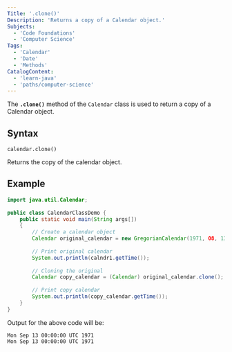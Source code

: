 ```yaml
---
Title: '.clone()'
Description: 'Returns a copy of a Calendar object.'
Subjects:
  - 'Code Foundations'
  - 'Computer Science'
Tags:
  - 'Calendar'
  - 'Date'
  - 'Methods'
CatalogContent:
  - 'learn-java'
  - 'paths/computer-science'
---
```


The **`.clone()`** method of the `Calendar` class is used to return a copy of a Calendar object.

## Syntax

```pseudo
calendar.clone()
```

Returns the copy of the calendar object.

## Example

```java
import java.util.Calendar;
  
public class CalendarClassDemo {
    public static void main(String args[])
    {
        // Create a calendar object
        Calendar original_calendar = new GregorianCalendar(1971, 08, 13);
  
        // Print original calendar
        System.out.println(calndr1.getTime());
  
        // Cloning the original
        Calendar copy_calendar = (Calendar) original_calendar.clone();
  
        // Print copy calendar
        System.out.println(copy_calendar.getTime());
    }
}
```

Output for the above code will be:

```shell
Mon Sep 13 00:00:00 UTC 1971
Mon Sep 13 00:00:00 UTC 1971
```
